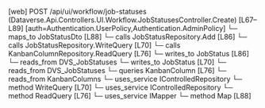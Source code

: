 [web] POST /api/ui/workflow/job-statuses  (Dataverse.Api.Controllers.UI.Workflow.JobStatusesController.Create)  [L67–L89] [auth=Authentication.UserPolicy,Authentication.AdminPolicy]
  └─ maps_to JobStatusDto [L88]
  └─ calls JobStatusRepository.Add [L86]
  └─ calls JobStatusRepository.WriteQuery [L70]
  └─ calls KanbanColumnRepository.ReadQuery [L76]
  └─ writes_to JobStatus [L86]
    └─ reads_from DVS_JobStatuses
  └─ writes_to JobStatus [L70]
    └─ reads_from DVS_JobStatuses
  └─ queries KanbanColumn [L76]
    └─ reads_from KanbanColumns
  └─ uses_service IControlledRepository<JobStatus>
    └─ method WriteQuery [L70]
  └─ uses_service IControlledRepository<KanbanColumn>
    └─ method ReadQuery [L76]
  └─ uses_service IMapper
    └─ method Map [L88]

